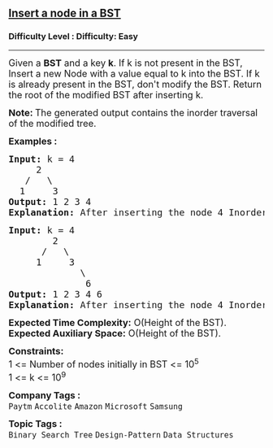 <h2><a href="https://www.geeksforgeeks.org/problems/insert-a-node-in-a-bst/1?page=10&sortBy=submissions">Insert a node in a BST</a></h2><h3>Difficulty Level : Difficulty: Easy</h3><hr><div class="problems_problem_content__Xm_eO"><p><span style="font-size: 18px;">Given a <strong>BST</strong> and a key <strong>k</strong>. If k is not present in the BST, Insert a new Node with a value equal to k into the BST. If k </span><span style="font-size: 18px;">is already present in the BST, don't modify the BST. R</span><span style="font-size: 18px;">eturn the root of the modified BST after inserting k.&nbsp;</span></p>
<p><span style="font-size: 18px;"><strong>Note:&nbsp;</strong>The generated output contains the inorder traversal of the modified tree.</span></p>
<p><span style="font-size: 18px;"><strong>Examples :</strong></span></p>
<pre><span style="font-size: 18px;"><strong>Input: </strong>k = 4
&nbsp; &nbsp; &nbsp;2
&nbsp;  /&nbsp;&nbsp; \ &nbsp; <br>  1&nbsp;  &nbsp; 3
<strong>Output: </strong>1 2 3 4<strong>
Explanation: </strong>After inserting the node 4 Inorder traversal will be 1 2 3 4.</span>
</pre>
<pre><span style="font-size: 18px;"><strong>Input: </strong>k = 4
  &nbsp; &nbsp; &nbsp;&nbsp;2
&nbsp; &nbsp; &nbsp;&nbsp;/&nbsp;&nbsp; \
 &nbsp; &nbsp; 1 &nbsp; &nbsp; 3
 &nbsp;  &nbsp; &nbsp; &nbsp;   &nbsp;\
 &nbsp;  &nbsp;&nbsp; &nbsp; &nbsp;   &nbsp;6
<strong>Output: </strong>1 2 3 4 6<strong>
Explanation: </strong>After inserting the node 4 Inorder traversal of the above tree will be 1 2 3 4 6.</span></pre>
<p><span style="font-size: 18px;"><strong>Expected Time Complexity:</strong>&nbsp;O(Height of the BST).<br><strong>Expected Auxiliary Space:</strong>&nbsp;O(Height of the BST).</span></p>
<p><span style="font-size: 18px;"><strong>Constraints:</strong><br>1 &lt;= Number of nodes initially in BST &lt;= 10<sup>5</sup></span><br><span style="font-size: 18px;">1 &lt;= k &lt;= 10<sup>9</sup></span></p></div><p><span style=font-size:18px><strong>Company Tags : </strong><br><code>Paytm</code>&nbsp;<code>Accolite</code>&nbsp;<code>Amazon</code>&nbsp;<code>Microsoft</code>&nbsp;<code>Samsung</code>&nbsp;<br><p><span style=font-size:18px><strong>Topic Tags : </strong><br><code>Binary Search Tree</code>&nbsp;<code>Design-Pattern</code>&nbsp;<code>Data Structures</code>&nbsp;